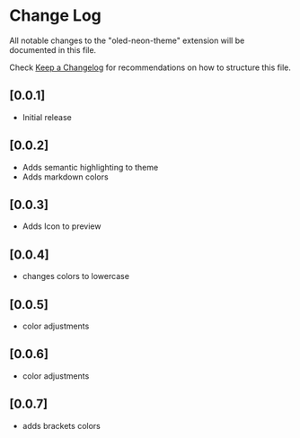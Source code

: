 # Change Log

All notable changes to the "oled-neon-theme" extension will be documented in this file.

Check [Keep a Changelog](http://keepachangelog.com/) for recommendations on how to structure this file.

## [0.0.1]

- Initial release

## [0.0.2]

- Adds semantic highlighting to theme
- Adds markdown colors

## [0.0.3]

- Adds Icon to preview

## [0.0.4]

- changes colors to lowercase

## [0.0.5]

- color adjustments

## [0.0.6]

- color adjustments

## [0.0.7]

- adds brackets colors
